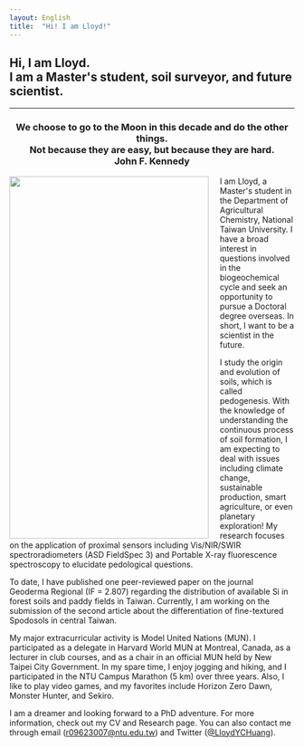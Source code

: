 ```yaml
---
layout: English
title:  "Hi! I am Lloyd!"
---  
```

## Hi, I am Lloyd. <br> I am a Master's student, soil surveyor, and future scientist.  
***  
<h3 align="center">We choose to go to the Moon in this decade and do the other things.<br>Not because they are easy, but because they are hard.<br>John F. Kennedy</h3>  
   
<img align="left" width="352" height="640" style="margin-right:20px" src="https://lloydychuang.github.io/assets/me.jpg">
I am Lloyd, a Master's student in the Department of Agricultural Chemistry, National Taiwan University. I have a broad interest in questions involved in the biogeochemical cycle and seek an opportunity to pursue a Doctoral degree overseas. In short, I want to be a scientist in the future.  
   
I study the origin and evolution of soils, which is called pedogenesis. With the knowledge of understanding the continuous process of soil formation, I am expecting to deal with issues including climate change, sustainable production, smart agriculture, or even planetary exploration! My research focuses on the application of proximal sensors including Vis/NIR/SWIR spectroradiometers (ASD FieldSpec 3) and Portable X-ray fluorescence spectroscopy to elucidate pedological questions.   
  
To date, I have published one peer-reviewed paper on the journal Geoderma Regional (IF = 2.807) regarding the distribution of available Si in forest soils and paddy fields in Taiwan. Currently, I am working on the submission of the second article about the differentiation of fine-textured Spodosols in central Taiwan.  
   
My major extracurricular activity is Model United Nations (MUN). I participated as a delegate in Harvard World MUN at Montreal, Canada, as a lecturer in club courses, and as a chair in an official MUN held by New Taipei City Government. In my spare time, I enjoy jogging and hiking, and I participated in the NTU Campus Marathon (5 km) over three years. Also, I like to play video games, and my favorites include Horizon Zero Dawn, Monster Hunter, and Sekiro.
   
I am a dreamer and looking forward to a PhD adventure. For more information, check out my CV and Research page. You can also contact me through email (r09623007@ntu.edu.tw) and Twitter (<a href="https://twitter.com/LloydYCHuang" target="_blank">@LloydYCHuang</a>).   
  
  
  
  
  
  
  
  
